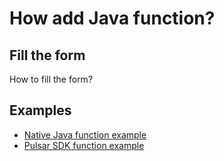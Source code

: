 # How add Java function?

## Fill the form

How to fill the form?

## Examples

- [Native Java function example](/placeholder#)
- [Pulsar SDK function example](/placeholder#)
